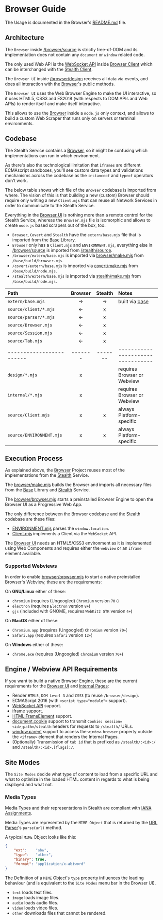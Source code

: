 
# Browser Guide

The Usage is documented in the Browser's [README.md](/browser/README.md) file.


## Architecture

The `Browser` inside [/browser/source](/browser/source) is strictly free-of-DOM and
its implementation does not contain any `document` or `window` related code.

The only used Web API is the [WebSocket API](https://developer.mozilla.org/en/docs/Web/API/WebSocket)
inside [Browser Client](/browser/source/Client.mjs) which can be interchanged with the
[Stealth Client](/stealth/source/Client.mjs).

The `Browser UI` inside [/browser/design](/browser/design) receives all data via events,
and does all interaction with the [Browser](/browser/source/Browser.mjs)'s public methods.

The `Browser UI` uses the Web Browser Engine to make the UI interactive, so it uses HTML5,
CSS3 and ES2018 (with respects to DOM APIs and Web APIs) to render itself and make itself
interactive.

This allows to use the [Browser](/browser/source/Browser.mjs) inside a `node.js` only
context, and allows to build a custom Web Scraper that runs only on servers or terminal
environments.


## Codebase

The Stealth Service contains a [Browser](/stealth/source/Browser.mjs),
so it might be confusing which implementations can run in which environment.

As there's also the technological limitation that `iframes` are different
ECMAscript sandboxes, you'll see custom data types and validations mechanisms
across the codebase as the `instanceof` and `typeof` operators don't work.

The below table shows which file of the `Browser` codebase is imported from
where. The vision of this is that building a new (custom) Browser should require
only writing a new `Client.mjs` that can reuse all Network Services in order
to communicate to the Stealth Service.

Everything in the [Browser UI](/browser/design) is nothing more than a remote
control for the Stealth Service, whereas the `Browser.mjs` file is isomorphic
and allows to create `node.js` based scrapers out of the box, too.

- `Browser`, `Covert` and `Stealth` have the `extern/base.mjs` file that is imported from the [Base](/base/source) Library.
- `Browser` only has a `Client.mjs` and `ENVIRONMENT.mjs`, everything else in [/browser/source](/browser/source) is imported from [/stealth/source](/stealth/source).
- `/browser/extern/base.mjs` is imported via [browser/make.mjs](/browser/make.mjs) from `/base/build/browser.mjs`.
- `/covert/extern/base.mjs` is imported via [covert/make.mjs](/covert/make.mjs) from `/base/build/node.mjs`.
- `/stealth/extern/base.mjs` is imported via [stealth/make.mjs](/stealth/make.mjs) from `/base/build/node.mjs`.


| Path                     | Browser | Stealth | Notes                            |
|:-------------------------|:-------:|:-------:|:---------------------------------|
| `extern/base.mjs`        |->       |->       | built via [base](/base/make.mjs) |
| `source/client/*.mjs`    |       <-|    x    |                                  |
| `source/parser/*.mjs`    |       <-|    x    |                                  |
| `source/Browser.mjs`     |       <-|    x    |                                  |
| `source/Session.mjs`     |       <-|    x    |                                  |
| `source/Tab.mjs`         |       <-|    x    |                                  |
| ------------------------ | ------- | ------- | ---------------------------------|
| `design/*.mjs`           |    x    |         | requires Browser or Webview      |
| `internal/*.mjs`         |    x    |         | requires Browser or Webview      |
| `source/Client.mjs`      |    x    |    x    | always Platform-specific         |
| `source/ENVIRONMENT.mjs` |    x    |    x    | always Platform-specific         |


## Execution Process

As explained above, the [Browser](/browser/source) Project reuses most of the
implementations from the [Stealth](/stealth/source) Service.

The [browser/make.mjs](/browser/make.mjs) builds the Browser and imports all
necessary files from the [Base](/base/source) Library and
[Stealth](/stealth/source) Service.

The [browser/browser.mjs](/browser/browser.mjs) starts a preinstalled Browser
Engine to open the Browser UI as a Progressive Web App.

The only difference between the Browser codebase and the Stealth codebase are
these files:

- [ENVIRONMENT.mjs](/browser/source/ENVIRONMENT.mjs) parses the `window.location`.
- [Client.mjs](/browser/source/Client.mjs) implements a Client via the `WebSocket` API.

The [Browser UI](/browser/design) needs an HTML5/CSS3 environment as it is
implemented using Web Components and requires either the `webview` or an `iframe`
element available.


### Supported Webviews

In order to enable [browser/browser.mjs](/browser/browser.mjs) to start a native
preinstalled Browser's Webview, these are the requirements:

On **GNU/Linux** either of these:

- `chromium` (requires (Ungoogled) `Chromium` version `70+`)
- `electron` (requires `Electron` version `8+`)
- `gjs` (included with GNOME, requires `WebKit2 GTK` version `4+`)

On **MacOS** either of these:

- `Chromium.app` (requires (Ungoogled) `Chromium` version `70+`)
- `Safari.app` (requires `Safari` version `12+`)

On **Windows** either of these:

- `chrome.exe` (requires (Ungoogled) `Chromium` version `70+`)


## Engine / Webview API Requirements

If you want to build a native Browser Engine, these are the current requirements
for the [Browser UI](/browser/design) and [Internal Pages](/browser/internal):

- Render `HTML5`, `DOM Level 3` and `CSS3` (to reuse `/browser/design`).
- ECMAScript 2016 (with `<script type="module">` support).
- [WebSocket API](https://developer.mozilla.org/en/docs/Web/API/WebSocket) support.
- [iframe](https://developer.mozilla.org/en/docs/Web/HTML/Element/iframe) support.
- [HTMLIFrameElement](https://developer.mozilla.org/en/docs/Web/API/HTMLIFrameElement) support.
- [document.cookie](https://developer.mozilla.org/en/docs/Web/API/Document/cookie)
  support to transmit `Cookie: session=<id>;path=/stealth` headers for requests
  to `/stealth/` URLs.
- [window.parent](https://developer.mozilla.org/en/docs/Web/API/Window/parent)
  support to access the `window.browser` property outside the `<iframe>` element
  that renders the Internal Pages.
- (Optionally) Transmission of `tab id` that is prefixed as `/stealth/:<id>:/`
  and `/stealth/:<id>,[flags]:/`.


## Site Modes

The `Site Modes` decide what type of content to load from a specific URL
and what to optimize in the loaded HTML content in regards to what is being
displayed and what not.


### Media Types

Media Types and their representations in Stealth are compliant with
[IANA Assignments](https://www.iana.org/assignments/media-types).

Media Types are represented by the `MIME Object` that is returned by the
[URL Parser](../../stealth/source/parser/URL.mjs)'s `parse(url)` method.

A typical `MIME` Object looks like this:

```json
{
	"ext":    "abw",
	"type":   "other",
	"binary": true,
	"format": "application/x-abiword"
}
```

The Definition of a `MIME` Object's `type` property influences the loading
behaviour (and is equivalent to the `Site Modes` menu bar in the Browser UI).

- `text` loads text files.
- `image` loads image files.
- `audio` loads audio files.
- `video` loads video files.
- `other` downloads files that cannot be rendered.

